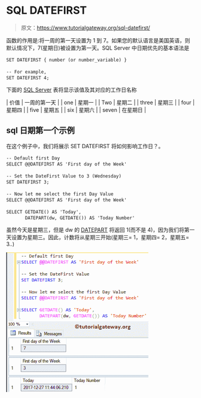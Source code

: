# SQL DATEFIRST

> 原文：<https://www.tutorialgateway.org/sql-datefirst/>

函数的作用是:将一周的第一天设置为 1 到 7。如果您的默认语言是美国英语，则默认情况下，7(星期日)被设置为第一天。SQL Server 中日期优先的基本语法是

```
SET DATEFIRST { number (or number_variable) }

-- For example,
SET DATEFIRST 4;
```

下面的 [SQL Server](https://www.tutorialgateway.org/sql/) 表将显示该值及其对应的工作日名称

| 价值 | 一周的第一天 |
| one | 星期一 |
| Two | 星期二 |
| three | 星期三 |
| four | 星期四 |
| five | 星期五 |
| six | 星期六 |
| seven | 在星期日 |

## sql 日期第一个示例

在这个例子中，我们将展示 SET DATEFIRST 将如何影响工作日？。

```
-- Default first Day
SELECT @@DATEFIRST AS 'First day of the Week'

-- Set the DateFirst Value to 3 (Wednesday)
SET DATEFIRST 3;

-- Now let me select the first Day Value
SELECT @@DATEFIRST AS 'First day of the Week'

SELECT GETDATE() AS 'Today', 
       DATEPART(dw, GETDATE()) AS 'Today Number'
```

虽然今天是星期三，但是 dw 的 [DATEPART](https://www.tutorialgateway.org/sql-datepart/) 将返回 1(而不是 4)，因为我们将第一天设置为星期三。因此，计数将从星期三开始(星期三= 1，星期四= 2，星期五= 3..)

![SQL DATEFIRST Example](img/cd6b3bca73c4e4879446ebda68d55a83.png)